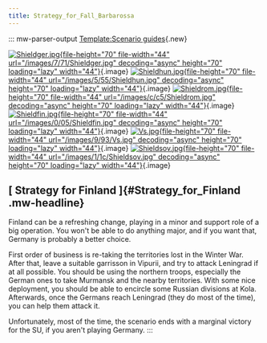 ```yaml
---
title: Strategy_for_Fall_Barbarossa
---
```


::: mw-parser-output
[Template:Scenario
guides](/wiki/index.php?title=Template:Scenario_guides&action=edit&redlink=1 "Template:Scenario guides (page does not exist)"){.new}

[![Shieldger.jpg](/images/7/71/Shieldger.jpg){file-height="70"
file-width="44" url="/images/7/71/Shieldger.jpg" decoding="async"
height="70" loading="lazy"
width="44"}](/wiki/File:Shieldger.jpg){.image}
[![Shieldhun.jpg](/images/5/55/Shieldhun.jpg){file-height="70"
file-width="44" url="/images/5/55/Shieldhun.jpg" decoding="async"
height="70" loading="lazy"
width="44"}](/wiki/File:Shieldhun.jpg){.image}
[![Shieldrom.jpg](/images/c/c5/Shieldrom.jpg){file-height="70"
file-width="44" url="/images/c/c5/Shieldrom.jpg" decoding="async"
height="70" loading="lazy"
width="44"}](/wiki/File:Shieldrom.jpg){.image}
[![Shieldfin.jpg](/images/0/05/Shieldfin.jpg){file-height="70"
file-width="44" url="/images/0/05/Shieldfin.jpg" decoding="async"
height="70" loading="lazy"
width="44"}](/wiki/File:Shieldfin.jpg){.image}
[![Vs.jpg](/images/9/93/Vs.jpg){file-height="70" file-width="44"
url="/images/9/93/Vs.jpg" decoding="async" height="70" loading="lazy"
width="44"}](/wiki/File:Vs.jpg){.image}
[![Shieldsov.jpg](/images/1/1c/Shieldsov.jpg){file-height="70"
file-width="44" url="/images/1/1c/Shieldsov.jpg" decoding="async"
height="70" loading="lazy"
width="44"}](/wiki/File:Shieldsov.jpg){.image}

## [ Strategy for Finland ]{#Strategy_for_Finland .mw-headline}

Finland can be a refreshing change, playing in a minor and support role
of a big operation. You won\'t be able to do anything major, and if you
want that, Germany is probably a better choice.

First order of business is re-taking the territories lost in the Winter
War. After that, leave a suitable garrisson in Vipurii, and try to
attack Leningrad if at all possible. You should be using the northern
troops, especially the German ones to take Murmansk and the nearby
territories. With some nice deployment, you should be able to encircle
some Russian divisions at Kola. Afterwards, once the Germans reach
Leningrad (they do most of the time), you can help them attack it.

Unfortunately, most of the time, the scenario ends with a marginal
victory for the SU, if you aren\'t playing Germany.
:::
